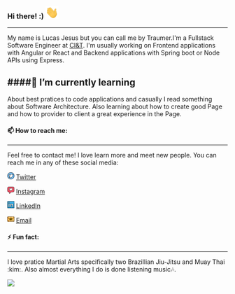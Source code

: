 <!--
**LuccasTraumer/luccastraumer** is a ✨ _special_ ✨ repository because its `README.md` (this file) appears on your GitHub profile.

Here are some ideas to get you started:

- 🔭 I’m currently working on ...
- 🌱 I’m currently learning ...
- 👯 I’m looking to collaborate on ...
- 🤔 I’m looking for help with ...
- 💬 Ask me about ...
- 📫 How to reach me: ...
- 😄 Pronouns: ...
- ⚡ Fun fact: ...
-->


### Hi there! :) <img src="https://raw.githubusercontent.com/LuccasTraumer/luccastraumer/main/assets/Hi.gif" width="30px">

---

My name is Lucas Jesus but you can call me by Traumer.I'm a Fullstack Software Engineer at [CI&T](https://ciandt.com/). I'm usually working on Frontend applications with Angular or React and Backend applications with Spring boot or Node APIs using Express.

####🌱 I’m currently learning
---

About best pratices to code applications and casually I read something about Software Architecture.
Also learning about how to create good Page and how to provider to client a great experience in the Page.

#### 📫 How to reach me:
---
Feel free to contact me! I love learn more and meet new people.
You can reach me in any of these social media:

<a href="https://twitter.com/luccastraumer/"><img src="https://raw.githubusercontent.com/LuccasTraumer/luccastraumer/main/assets/twitter.png" width="16"></img></a> [Twitter](https://twitter.com/luccastraumer)   

<a href="https://www.instagram.com/luccastraumer/"><img src="https://raw.githubusercontent.com/LuccasTraumer/luccastraumer/main/assets/instagram.png" width="16"></img></a> [Instagram](https://www.instagram.com/luccastraumer)  

<a href="https://www.linkedin.com/in/lucassjesus"><img src="https://raw.githubusercontent.com/LuccasTraumer/luccastraumer/main/assets/linkedin.png" width="16"></img></a> [LinkedIn](https://www.linkedin.com/in/lucassjesus)  

<a href="mailto:lucassj.dev@gmail.com"><img src="https://raw.githubusercontent.com/LuccasTraumer/luccastraumer/main/assets/email.png" width="16"></img></a> [Email](mailto:lucassj.dev@gmail.com)  

#### ⚡ Fun fact:
---  
I love pratice Martial Arts specifically two Brazillian Jiu-Jitsu and Muay Thai :kim:. Also almost everything I do is done listening music:notes:.

![](https://komarev.com/ghpvc/?username=luccastraumer&color=blue&style=flat)

